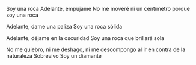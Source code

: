 Soy una roca
Adelante, empujame
No me moveré ni un centímetro porque soy una roca

Adelante, dame una paliza
Soy una roca sólida

Adelante, déjame en la oscuridad
Soy una roca que brillará sola

No me quiebro, ni me deshago, ni me descompongo al ir en contra de la naturaleza
Sobrevivo
Soy un diamante
